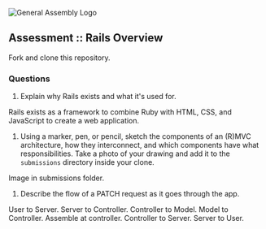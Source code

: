 ![General Assembly Logo](http://i.imgur.com/ke8USTq.png)

## Assessment :: Rails Overview

Fork and clone this repository.

### Questions
1. Explain why Rails exists and what it's used for.

Rails exists as a framework to combine Ruby with HTML, CSS, and JavaScript to create a web application.


1. Using a marker, pen, or pencil, sketch the components of an (R)MVC architecture, how they interconnect, and which components have what responsibilities. Take a photo of your drawing and add it to the `submissions` directory inside your clone.


Image in submissions folder.


1. Describe the flow of a PATCH request as it goes through the app.

User to Server. Server to Controller. Controller to Model. Model to Controller. Assemble at controller. Controller to Server. Server to User.


